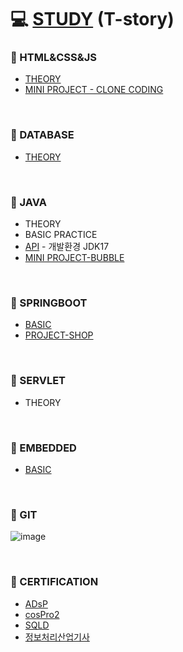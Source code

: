 # 💻 [STUDY](https://dailylifethatsnormal.tistory.com/) (T-story)


### 📄 HTML&CSS&JS
* [THEORY](HTML_CSS_JS)
* [MINI PROJECT - CLONE CODING](https://github.com/silverywaves/IT_ACADEMY/tree/a43592d723371f269322d3ff4cac8d41ef734481/HTML_CSS_JS/PROJECTS_CLON)

<br>

### 📄 DATABASE
* [THEORY](DATABASE)

<br>

### 📄 JAVA
* THEORY
* BASIC PRACTICE
* [API](https://docs.oracle.com/en/java/javase/17/docs/api/index.html)  - 개발환경 JDK17
* [MINI PROJECT-BUBBLE](https://github.com/silverywaves/MINIPROJECT.git)

<br>

### 📄 SPRINGBOOT
* [BASIC](https://github.com/silverywaves/IT_SPRINGBOOT.git)
* [PROJECT-SHOP](https://github.com/silverywaves/SpringBoot_Project.git)

<br>

### 📄 SERVLET
* THEORY

<br>

### 📄 EMBEDDED
* [BASIC](https://github.com/silverywaves/EMBEDDED.git)

<br>

### 📄 GIT
![image](https://github.com/silverywaves/IT_ACADEMY/assets/155939946/341bca30-675f-461f-a4ad-9f2286fc7c63)

<br>

### 📄 CERTIFICATION
* [ADsP](ADsP)
* [cosPro2](https://dailylifethatsnormal.tistory.com/category/CERTIFICATION/cosPro)
* [SQLD](SQLD)
* [정보처리산업기사](https://dailylifethatsnormal.tistory.com/category/CERTIFICATION/IEIP)
